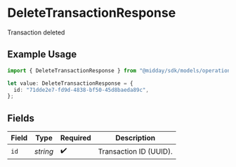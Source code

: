 # DeleteTransactionResponse

Transaction deleted

## Example Usage

```typescript
import { DeleteTransactionResponse } from "@midday/sdk/models/operations";

let value: DeleteTransactionResponse = {
  id: "71dde2e7-fd9d-4838-bf50-45d8baeda89c",
};
```

## Fields

| Field                  | Type                   | Required               | Description            |
| ---------------------- | ---------------------- | ---------------------- | ---------------------- |
| `id`                   | *string*               | :heavy_check_mark:     | Transaction ID (UUID). |